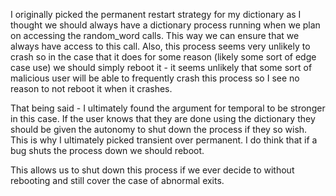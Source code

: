 I originally picked the permanent restart strategy for my dictionary as I thought we should always have a dictionary process running when we plan on accessing the random_word calls.  This way we can ensure that we always have access to this call.  Also, this process seems very unlikely to crash so in the case that it does for some reason (likely some sort of edge case use) we should simply reboot it - it seems unlikely that some sort of malicious user will be able to frequently crash this process so I see no reason to not reboot it when it crashes.

That being said - I ultimately found the argument for temporal to be stronger in this case.  If the user knows that they are done using the dictionary they should be given the autonomy to shut down the process if they so wish.  This is why I ultimately picked transient over permanent.  I do think that if a bug shuts the process down we should reboot.

This allows us to shut down this process if we ever decide to without rebooting and still cover the case of abnormal exits.
